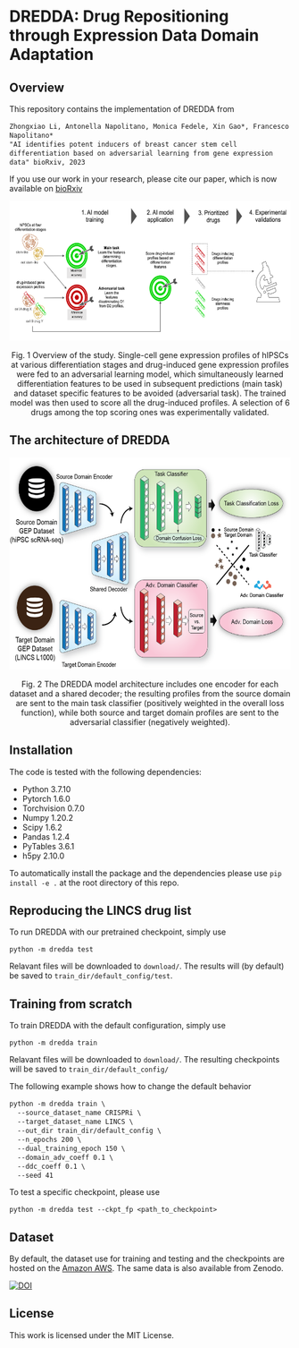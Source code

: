 # DREDDA: Drug Repositioning through Expression Data Domain Adaptation
## Overview

This repository contains the implementation of DREDDA from

```
Zhongxiao Li, Antonella Napolitano, Monica Fedele, Xin Gao*, Francesco Napolitano* 
"AI identifies potent inducers of breast cancer stem cell differentiation based on adversarial learning from gene expression data" bioRxiv, 2023
```

If you use our work in your research, please cite our paper, which is now available on [bioRxiv](https://www.biorxiv.org/content/10.1101/2023.08.21.554075v1)


<div align="center">
  <img src="./resources/fig1.png" width="600" height="250">

  Fig. 1 Overview of the study. Single-cell gene expression profiles of hIPSCs at various differentiation stages and drug-induced gene expression profiles were fed to an adversarial learning model, which simultaneously learned differentiation features to be used in subsequent predictions (main task) and dataset specific features to be avoided (adversarial task). The trained model was then used to score all the drug-induced profiles. A selection of 6 drugs among the top scoring ones was experimentally validated.
</div>

## The architecture of DREDDA
<div align="center">
  <img src="./resources/fig2.png" width="610" height="380">

  Fig. 2 The DREDDA model architecture includes one encoder for each dataset and a shared decoder; the resulting profiles from the source domain are sent to the main task classifier (positively weighted in the overall loss function), while both source and target domain profiles are sent to the adversarial classifier (negatively weighted).
</div>

## Installation
The code is tested with the following dependencies:
- Python 3.7.10
- Pytorch 1.6.0
- Torchvision 0.7.0
- Numpy 1.20.2
- Scipy 1.6.2
- Pandas 1.2.4
- PyTables 3.6.1
- h5py 2.10.0

To automatically install the package and the dependencies please use `pip install -e .` at the root directory of this repo.
## Reproducing the LINCS drug list
To run DREDDA with our pretrained checkpoint, simply use
```
python -m dredda test
```
Relavant files will be downloaded to `download/`. The results will (by default) be saved to `train_dir/default_config/test`.

## Training from scratch
To train DREDDA with the default configuration, simply use
```
python -m dredda train
```

Relavant files will be downloaded to `download/`. The resulting checkpoints will be saved to `train_dir/default_config/`

The following example shows how to change the default behavior
```
python -m dredda train \
  --source_dataset_name CRISPRi \
  --target_dataset_name LINCS \
  --out_dir train_dir/default_config \
  --n_epochs 200 \
  --dual_training_epoch 150 \
  --domain_adv_coeff 0.1 \
  --ddc_coeff 0.1 \
  --seed 41 
```

To test a specific checkpoint, please use
```
python -m dredda test --ckpt_fp <path_to_checkpoint>
```

## Dataset
By default, the dataset use for training and testing and the checkpoints are hosted on the [Amazon AWS](https://aws.amazon.com/). The same data is also available from Zenodo.

[![DOI](https://zenodo.org/badge/DOI/10.5281/zenodo.10865460.svg)](https://zenodo.org/records/10865460)

## License
This work is licensed under the MIT License.